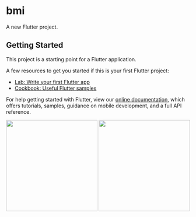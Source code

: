 # bmi

A new Flutter project.

## Getting Started

This project is a starting point for a Flutter application.

A few resources to get you started if this is your first Flutter project:

- [Lab: Write your first Flutter app](https://flutter.dev/docs/get-started/codelab)
- [Cookbook: Useful Flutter samples](https://flutter.dev/docs/cookbook)

For help getting started with Flutter, view our
[online documentation](https://flutter.dev/docs), which offers tutorials,
samples, guidance on mobile development, and a full API reference.


<img src ="https://user-images.githubusercontent.com/82881082/149628662-62f80914-2531-4e73-80ef-56d7cb56d970.png" width = 250/> <img src ="https://user-images.githubusercontent.com/82881082/149628668-4ffa4baf-9824-4d4e-b354-b99c7939835e.png" width = 250/>

